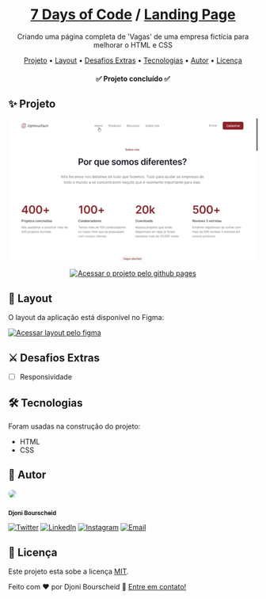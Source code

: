 <h1 align="center">
  <a href="https://djonibourscheid.github.io/7DaysOfCode/">7 Days of Code</a>
  /
  <a href="https://djonibourscheid.github.io/7DaysOfCode/#LandingPage">Landing Page</a>
</h1>
<p align="center">Criando uma página completa de 'Vagas' de uma empresa fictícia para melhorar o HTML e CSS</p>

<p align="center">
  <a href="#-projeto">Projeto</a> •
  <a href="#-layout">Layout</a> •
  <a href="#-desafios-extras">Desafios Extras</a> •
  <a href="#-tecnologias">Tecnologias</a> •
  <a href="#-autor">Autor</a> •
  <a href="#-licença">Licença</a>
</p>

<h4 align="center">
  ✅ Projeto concluído ✅
</h4>


## ✨ Projeto
<p align="center">
  <a href="https://djonibourscheid.github.io/7DaysOfCode/#LandingPage">
    <img alt="Gif apresentação do projeto" src="./.github/project.gif">
  </a>
</p>
<p align="center">
  <a href="https://djonibourscheid.github.io/7DaysOfCode/#LandingPage">
    <img alt="Acessar o projeto pelo github pages" src="https://img.shields.io/badge/Acessar%20Projeto%20-Github%20Pages-%2304D361">
  </a>
</p>

## 🎨 Layout
O layout da aplicação está disponível no Figma:

<a href="https://www.figma.com/file/mm3MLozvUDGhDRTxSLlGL5/7daysOfCode-HTML-CSS">
  <img alt="Acessar layout pelo figma" src="https://img.shields.io/badge/Acessar%20Layout%20-Figma-%2304D361">
</a>

## ⚔ Desafios Extras
- [ ] Responsividade

## 🛠 Tecnologias
Foram usadas na construção do projeto:
- HTML
- CSS

## 👋 Autor
<a href="https://github.com/djonibourscheid">
  <img style="border-radius: 50%" src="https://avatars.githubusercontent.com/u/62856037?v=4" width="100px">

  <sub><b>Djoni Bourscheid</b></sub>
</a>

[![Twitter](https://img.shields.io/badge/Twitter-informational?style=for-the-badge&logo=twitter&logoColor=white)](https://twitter.com/djonibourscheid)
[![LinkedIn](https://img.shields.io/badge/Linkedin-0A66C2?style=for-the-badge&logo=linkedin&logoColor=white)](https://www.linkedin.com/in/djonibourscheid/)
[![Instagram](https://img.shields.io/badge/Instagram-E4405F?style=for-the-badge&logo=instagram&logoColor=white)](https://www.instagram.com/djonibourscheid/)
[![Email](https://img.shields.io/badge/Gmail-D14836?style=for-the-badge&logo=gmail&logoColor=white)](mailto:djonibourscheid@gmail.com)


## 📝 Licença
Este projeto esta sobe a licença [MIT](../LICENSE).

Feito com ❤️ por Djoni Bourscheid 👋 [Entre em contato!](https://www.linkedin.com/in/djonibourscheid/)
